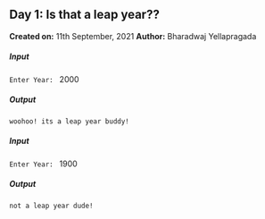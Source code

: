 ## **Day 1: Is that a leap year??**

**Created on:** 11th September, 2021
**Author:** Bharadwaj Yellapragada


##### Input
<code>Enter Year: </code> 2000

##### Output
<code>woohoo! its a leap year buddy!</code>

##### Input
<code>Enter Year: </code> 1900

##### Output
<code>not a leap year dude!</code>
